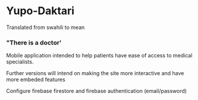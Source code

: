 # Yupo-Daktari
Translated from swahili to mean 
### "There is a doctor'  
Mobile application intended to help patients have ease of access to medical specialists.  

Further versions will intend on making the site more interactive and have more embeded features

Configure firebase firestore and firebase authentication (email/password)
